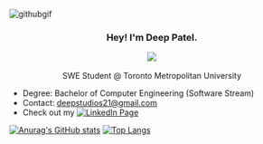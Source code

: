 

![githubgif](https://user-images.githubusercontent.com/103757105/220807401-d840230e-8488-418e-b7f2-26ff804ecacd.gif)

<h3 align="center">
  <div>
    Hey! I'm Deep Patel.
    <p> <img src="https://komarev.com/ghpvc/?username=deep-patel21&style=for-the-badge&color=0a2647"> </p>  
  </div>
</h3>

<p align="center">
  SWE Student @ Toronto Metropolitan University
</p>



* Degree: Bachelor of Computer Engineering (Software Stream)
* Contact: deepstudios21@gmail.com
* Check out my <a href="https://www.linkedin.com/in/dpatel3337/"><img src="https://img.shields.io/badge/-LinkedIn-0A66C2?&logo=linkedin" alt="LinkedIn Page"></a>

<!--# Skills and Tools
![HTML](https://custom-icon-badges.demolab.com/badge/HTML-000?&logo=html5&?style=for-the-badge)
![CSS](https://custom-icon-badges.demolab.com/badge/CSS-000?&logo=css3&?style=for-the-badge)
![JavaScript](https://custom-icon-badges.demolab.com/badge/-JavaScript-000?&logo=JavaScript&?style=for-the-badge)

![Java](https://custom-icon-badges.demolab.com/badge/-Java-000?&logo=Java&logoColor=007396&?style=for-the-badge)
![Python](https://custom-icon-badges.demolab.com/badge/-Python-000?&logo=Python&?style=for-the-badge)
![C](https://custom-icon-badges.demolab.com/badge/-C-000?&logo=C&?style=for-the-badge) -->

[![Anurag's GitHub stats](https://github-readme-stats.vercel.app/api?username=deep-patel21&count_private=true&show_icons=true&theme=algolia)](https://github.com/anuraghazra/github-readme-stats)
[![Top Langs](https://github-readme-stats.vercel.app/api/top-langs/?username=deep-patel21&langs_count=8&count_private=true&show_icons=true&theme=algolia&layout=compact)](https://github.com/anuraghazra/github-readme-stats)

